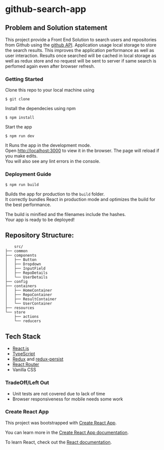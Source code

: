# github-search-app

## Problem and Solution statement

This project provide a Front End Solution to search users and repositories from Github using the [github API](https://docs.github.com/en/rest/reference/). Application usage local storage to store the search results. This improves the application performance as well as user interaction. Results once searched will be cached in local storage as well as redux store and no request will be sent to server if same search is perfomed again even after browser refresh.

### Getting Started

Clone this repo to your local machine using

```shell
$ git clone
```

Install the dependecies using npm

```shell
$ npm install
```

Start the app

```shell
$ npm run dev
```

It Runs the app in the development mode.\
Open [http://localhost:3000](http://localhost:3000) to view it in the browser.
The page will reload if you make edits.\
You will also see any lint errors in the console.

### Deployment Guide

```shell
$ npm run build
```

Builds the app for production to the `build` folder.\
It correctly bundles React in production mode and optimizes the build for the best performance.

The build is minified and the filenames include the hashes.\
Your app is ready to be deployed!

## Repository Structure:

        src/
    ├── common
    ├── components
    │   ├── Button
    │   ├── Dropdown
    │   ├── InputField
    │   ├── RepoDetails
    │   └── UserDetails
    ├── config
    ├── containers
    │   ├── HomeContainer
    │   ├── RepoContainer
    │   ├── ResultContainer
    │   └── UserContainer
    ├── resources
    └── store
        ├── actions
        └── reducers

## Tech Stack

- [React.js](https://reactjs.org/)
- [TypeScript](https://www.typescriptlang.org/)
- [Redux](https://redux.js.org/) and [redux-persist](https://github.com/rt2zz/redux-persist)
- [React Router](https://github.com/ReactTraining/react-router)
- Vanilla CSS

### TradeOff/Left Out

- Unit tests are not covered due to lack of time
- Browser responsiveness for mobile needs some work

### Create React App

This project was bootstrapped with [Create React App](https://github.com/facebook/create-react-app).

You can learn more in the [Create React App documentation](https://facebook.github.io/create-react-app/docs/getting-started).

To learn React, check out the [React documentation](https://reactjs.org/).
